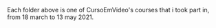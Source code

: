 Each folder above is one of CursoEmVideo's courses that i took part in, from 18 march to 13 may 2021.
